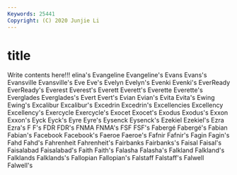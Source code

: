 ```yaml
---
Keywords: 25441
Copyright: (C) 2020 Junjie Li
---
```


# title

Write contents here!!!
elina's
Evangeline 
Evangeline's 
Evans 
Evans's 
Evansville 
Evansville's 
Eve 
Eve's 
Evelyn 
Evelyn's
Evenki 
Evenki's 
EverReady 
EverReady's 
Everest 
Everest's 
Everett 
Everett's 
Everette 
Everette's
Everglades 
Everglades's 
Evert 
Evert's 
Evian 
Evian's 
Evita 
Evita's 
Ewing 
Ewing's
Excalibur 
Excalibur's 
Excedrin 
Excedrin's 
Excellencies 
Excellency 
Excellency's 
Exercycle 
Exercycle's 
Exocet
Exocet's 
Exodus 
Exodus's 
Exxon 
Exxon's 
Eyck 
Eyck's 
Eyre 
Eyre's 
Eysenck
Eysenck's 
Ezekiel 
Ezekiel's 
Ezra 
Ezra's 
F 
F's 
FDR 
FDR's 
FNMA
FNMA's 
FSF 
FSF's 
Fabergé 
Fabergé's 
Fabian 
Fabian's 
Facebook 
Facebook's 
Faeroe
Faeroe's 
Fafnir 
Fafnir's 
Fagin 
Fagin's 
Fahd 
Fahd's 
Fahrenheit 
Fahrenheit's 
Fairbanks
Fairbanks's 
Faisal 
Faisal's 
Faisalabad 
Faisalabad's 
Faith 
Faith's 
Falasha 
Falasha's 
Falkland
Falkland's 
Falklands 
Falklands's 
Fallopian 
Fallopian's 
Falstaff 
Falstaff's 
Falwell 
Falwell's 
